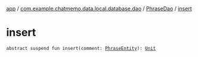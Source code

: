[app](../../index.md) / [com.example.chatmemo.data.local.database.dao](../index.md) / [PhraseDao](index.md) / [insert](./insert.md)

# insert

`abstract suspend fun insert(comment: `[`PhraseEntity`](../../com.example.chatmemo.data.database.entity/-phrase-entity/index.md)`): `[`Unit`](https://kotlinlang.org/api/latest/jvm/stdlib/kotlin/-unit/index.html)